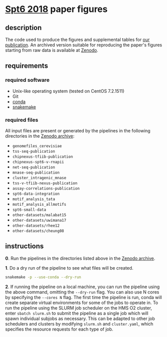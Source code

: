 
# [Spt6 2018](https://doi.org/10.1016/j.molcel.2018.09.005) paper figures

## description

The code used to produce the figures and supplemental tables for [our publication](https://doi.org/10.1016/j.molcel.2018.09.005). An archived version suitable for reproducing the paper's figures starting from raw data is available at [Zenodo](https://doi.org/10.5281/zenodo.1409826).

## requirements

### required software

- Unix-like operating system (tested on CentOS 7.2.1511)
- Git
- [conda](https://conda.io/docs/user-guide/install/index.html)
- [snakemake](https://snakemake.readthedocs.io/en/stable/)

### required files

All input files are present or generated by the pipelines in the following directories in the [Zenodo archive](https://doi.org/10.5281/zenodo.1325930):

- `genomefiles_cerevisiae`
- `tss-seq-publication`
- `chipnexus-tfiib-publication`
- `chipnexus-spt6-v-rnapii`
- `net-seq-publication`
- `mnase-seq-publication`
- `cluster_intragenic_mnase`
- `tss-v-tfiib-nexus-publication`
- `assay-correlations-publication`
- `spt6-data-integration`
- `motif_analysis_tata`
- `motif_analysis_allmotifs`
- `spt6-small-data`
- `other-datasets/malabat15`
- `other-datasets/uwimana17`
- `other-datasets/rhee12`
- `other-datasets/cheung08`

## instructions
**0**. Run the pipelines in the directories listed above in the [Zenodo archive](https://doi.org/10.5281/zenodo.1409826).

**1**. Do a dry run of the pipeline to see what files will be created.

```bash
snakemake -p --use-conda --dry-run
```

**2**. If running the pipeline on a local machine, you can run the pipeline using the above command, omitting the `--dry-run` flag. You can also use N cores by specifying the `--cores N` flag. The first time the pipeline is run, conda will create separate virtual environments for some of the jobs to operate in. To run the pipeline using the SLURM job scheduler on the HMS O2 cluster, enter `sbatch slurm.sh` to submit the pipeline as a single job which will spawn individual subjobs as necessary. This can be adapted to other job schedulers and clusters by modifying `slurm.sh` and `cluster.yaml`, which specifies the resource requests for each type of job.

